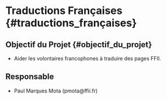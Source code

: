 # Traductions Françaises {#traductions_françaises}

## Objectif du Projet {#objectif_du_projet}

-   Aider les volontaires francophones à traduire des pages FFII.

## Responsable

-   Paul Marques Mota (pmota\@ffii.fr)
